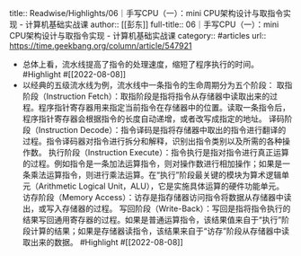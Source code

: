 title:: Readwise/Highlights/06｜手写CPU（一）：mini CPU架构设计与取指令实现 - 计算机基础实战课
author:: [[彭东]]
full-title:: 06｜手写CPU（一）：mini CPU架构设计与取指令实现 - 计算机基础实战课
category:: #articles
url:: https://time.geekbang.org/column/article/547921

- 总体上看，流水线提高了指令的处理速度，缩短了程序执行的时间。 #Highlight #[[2022-08-08]]
- 以经典的五级流水线为例，流水线中一条指令的生命周期分为五个阶段：
  取指阶段（Instruction Fetch）：取指阶段是指将指令从存储器中读取出来的过程。程序指针寄存器用来指定当前指令在存储器中的位置。读取一条指令后，程序指针寄存器会根据指令的长度自动递增，或者改写成指定的地址。
  译码阶段（Instruction Decode）：指令译码是指将存储器中取出的指令进行翻译的过程。指令译码器对指令进行拆分和解释，识别出指令类别以及所需的各种操作数。
  执行阶段（Instruction Execute）：指令执行是指对指令进行真正运算的过程。例如指令是一条加法运算指令，则对操作数进行相加操作；如果是一条乘法运算指令，则进行乘法运算。在“执行”阶段最关键的模块为算术逻辑单元（Arithmetic Logical Unit，ALU），它是实施具体运算的硬件功能单元。
  访存阶段（Memory Access）：访存是指存储器访问指令将数据从存储器中读出，或写入存储器的过程。
  写回阶段（Write-Back）：写回是指将指令执行的结果写回通用寄存器的过程。如果是普通运算指令，该结果值来自于“执行”阶段计算的结果；如果是存储器读指令，该结果来自于“访存”阶段从存储器中读取出来的数据。 #Highlight #[[2022-08-08]]